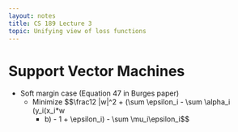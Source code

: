 ```yaml
---
layout: notes
title: CS 189 Lecture 3
topic: Unifying view of loss functions
---
```


# Support Vector Machines
- Soft margin case (Equation 47 in Burges paper)
  - Minimize $$\frac12 |w|^2 + (\sum \epsilon\_i - \sum \alpha\_i (y\_i(x\_i\*w
    + b) - 1 + \epsilon\_i) - \sum \mu\_i\epsilon\_i$$
